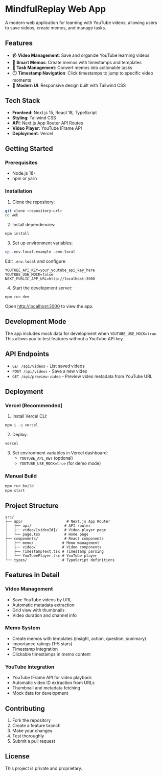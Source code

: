 # MindfulReplay Web App

A modern web application for learning with YouTube videos, allowing users to save videos, create memos, and manage tasks.

## Features

- 📹 **Video Management**: Save and organize YouTube learning videos
- 📝 **Smart Memos**: Create memos with timestamps and templates
- 🎯 **Task Management**: Convert memos into actionable tasks
- ⏱️ **Timestamp Navigation**: Click timestamps to jump to specific video moments
- 🎨 **Modern UI**: Responsive design built with Tailwind CSS

## Tech Stack

- **Frontend**: Next.js 15, React 18, TypeScript
- **Styling**: Tailwind CSS
- **API**: Next.js App Router API Routes
- **Video Player**: YouTube IFrame API
- **Deployment**: Vercel

## Getting Started

### Prerequisites

- Node.js 18+
- npm or yarn

### Installation

1. Clone the repository:
```bash
git clone <repository-url>
cd web
```

2. Install dependencies:
```bash
npm install
```

3. Set up environment variables:
```bash
cp .env.local.example .env.local
```

Edit `.env.local` and configure:
```
YOUTUBE_API_KEY=your_youtube_api_key_here
YOUTUBE_USE_MOCK=false
NEXT_PUBLIC_APP_URL=http://localhost:3000
```

4. Start the development server:
```bash
npm run dev
```

Open [http://localhost:3000](http://localhost:3000) to view the app.

## Development Mode

The app includes mock data for development when `YOUTUBE_USE_MOCK=true`. This allows you to test features without a YouTube API key.

## API Endpoints

- `GET /api/videos` - List saved videos
- `POST /api/videos` - Save a new video
- `GET /api/preview-video` - Preview video metadata from YouTube URL

## Deployment

### Vercel (Recommended)

1. Install Vercel CLI:
```bash
npm i -g vercel
```

2. Deploy:
```bash
vercel
```

3. Set environment variables in Vercel dashboard:
   - `YOUTUBE_API_KEY` (optional)
   - `YOUTUBE_USE_MOCK=true` (for demo mode)

### Manual Build

```bash
npm run build
npm start
```

## Project Structure

```
src/
├── app/                    # Next.js App Router
│   ├── api/               # API routes
│   ├── video/[videoId]/   # Video player page
│   └── page.tsx           # Home page
├── components/            # React components
│   ├── memo/             # Memo management
│   ├── video/            # Video components
│   ├── TimestampText.tsx # Timestamp parsing
│   └── YouTubePlayer.tsx # YouTube player
└── types/                # TypeScript definitions
```

## Features in Detail

### Video Management
- Save YouTube videos by URL
- Automatic metadata extraction
- Grid view with thumbnails
- Video duration and channel info

### Memo System
- Create memos with templates (insight, action, question, summary)
- Importance ratings (1-5 stars)
- Timestamp integration
- Clickable timestamps in memo content

### YouTube Integration
- YouTube IFrame API for video playback
- Automatic video ID extraction from URLs
- Thumbnail and metadata fetching
- Mock data for development

## Contributing

1. Fork the repository
2. Create a feature branch
3. Make your changes
4. Test thoroughly
5. Submit a pull request

## License

This project is private and proprietary.
